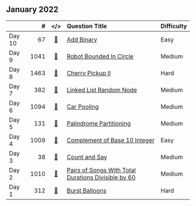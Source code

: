 ## January 2022

||#|</>|Question Title|Difficulty|
|:--|--:|:-:|:--|:--|
|Day 10|67|[📎](../src/q_51_100/q0067.cc)|[Add Binary](https://leetcode.com/problems/add-binary/)|Easy|
|Day 9|1041|[📎](../src/q_1001_1050/q1041.cc)|[Robot Bounded In Circle](https://leetcode.com/problems/robot-bounded-in-circle/)|Medium|
|Day 8|1463|[📎](../src/q_1451_1500/q1463.cc)|[Cherry Pickup II](https://leetcode.com/problems/cherry-pickup-ii/)|Hard|
|Day 7|382|[📎](../src/q_351_400/q0382.cc)|[Linked List Random Node](https://leetcode.com/problems/linked-list-random-node/)|Medium|
|Day 6|1094|[📎](../src/q_1051_1100/q1094.cc)|[Car Pooling](https://leetcode.com/problems/car-pooling/)|Medium|
|Day 5|131|[📎](../src/q_101_150/q0131.cc)|[Palindrome Partitioning](https://leetcode.com/problems/palindrome-partitioning/)|Medium|
|Day 4|1009|[📎](../src/q_1001_1050/q1009.cc)|[Complement of Base 10 Integer](https://leetcode.com/problems/complement-of-base-10-integer/)|Easy|
|Day 3|38|[📎](../src/q_1_50/q0038.cc)|[Count and Say](https://leetcode.com/problems/count-and-say/)|Medium|
|Day 2|1010|[📎](../src/q_1001_1050/q1010.cc)|[Pairs of Songs With Total Durations Divisible by 60](https://leetcode.com/problems/pairs-of-songs-with-total-durations-divisible-by-60/)|Medium|
|Day 1|312|[📎](../src/q_301_350/q0312.cc)|[Burst Balloons](https://leetcode.com/problems/burst-balloons/)|Hard|

